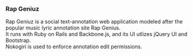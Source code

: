 ### Rap Geniuz

Rap Geniuz is a social text-annotation web application modeled after the popular music lyric annotation site Rap Genius.  
It runs with Ruby on Rails and Backbone.js, and its UI utlizes jQuery UI and Bootstrap.  
Nokogiri is used to enforce annotation edit permissions.

